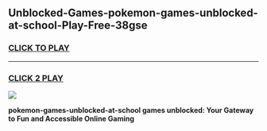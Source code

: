 
## Unblocked-Games-pokemon-games-unblocked-at-school-Play-Free-38gse
<h3>
<a href="https://premium76.site?title=pokemon-games-unblocked-at-school&ref=19M">CLICK TO PLAY</a></h3>
<hr>

<h3>
<a href="https://premium76.site?title=pokemon-games-unblocked-at-school&ref=19M">CLICK 2 PLAY</a>
  
</h3>

<a href="https://premium76.site?title=pokemon-games-unblocked-at-school&ref=19M"><img src="https://clearcache.store/games.png"></a>


**pokemon-games-unblocked-at-school games unblocked: Your Gateway to Fun and Accessible Online Gaming**
